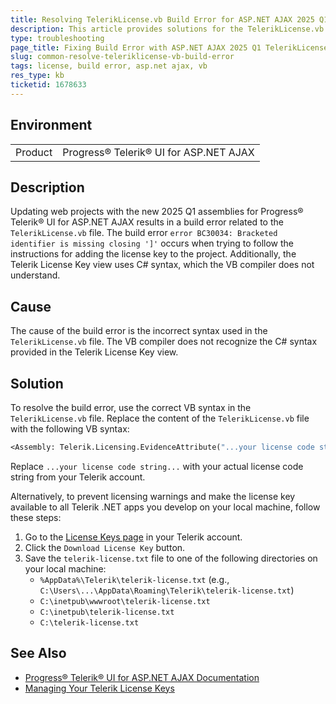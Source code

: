 ```yaml
---
title: Resolving TelerikLicense.vb Build Error for ASP.NET AJAX 2025 Q1 License Key
description: This article provides solutions for the TelerikLicense.vb build error encountered when updating to the ASP.NET AJAX 2025 Q1 assemblies.
type: troubleshooting
page_title: Fixing Build Error with ASP.NET AJAX 2025 Q1 TelerikLicense.vb File
slug: common-resolve-teleriklicense-vb-build-error
tags: license, build error, asp.net ajax, vb
res_type: kb
ticketid: 1678633
---
```


## Environment

<table>
<tbody>
<tr>
<td>Product</td>
<td>Progress® Telerik® UI for ASP.NET AJAX</td>
</tr>
</tbody>
</table>

## Description

Updating web projects with the new 2025 Q1 assemblies for Progress® Telerik® UI for ASP.NET AJAX results in a build error related to the `TelerikLicense.vb` file. The build error `error BC30034: Bracketed identifier is missing closing ']'` occurs when trying to follow the instructions for adding the license key to the project. Additionally, the Telerik License Key view uses C# syntax, which the VB compiler does not understand.

## Cause

The cause of the build error is the incorrect syntax used in the `TelerikLicense.vb` file. The VB compiler does not recognize the C# syntax provided in the Telerik License Key view.

## Solution

To resolve the build error, use the correct VB syntax in the `TelerikLicense.vb` file. Replace the content of the `TelerikLicense.vb` file with the following VB syntax:

```vb
<Assembly: Telerik.Licensing.EvidenceAttribute("...your license code string...")>
```

Replace `...your license code string...` with your actual license code string from your Telerik account.

Alternatively, to prevent licensing warnings and make the license key available to all Telerik .NET apps you develop on your local machine, follow these steps:

1. Go to the [License Keys page](https://www.telerik.com/account/your-licenses/license-keys) in your Telerik account.
2. Click the `Download License Key` button.
3. Save the `telerik-license.txt` file to one of the following directories on your local machine:
   - `%AppData%\Telerik\telerik-license.txt` (e.g., `C:\Users\...\AppData\Roaming\Telerik\telerik-license.txt`)
   - `C:\inetpub\wwwroot\telerik-license.txt`
   - `C:\inetpub\telerik-license.txt`
   - `C:\telerik-license.txt`


## See Also

- [Progress® Telerik® UI for ASP.NET AJAX Documentation](https://docs.telerik.com/devtools/aspnet-ajax/)
- [Managing Your Telerik License Keys](https://www.telerik.com/account/your-licenses/license-keys)
